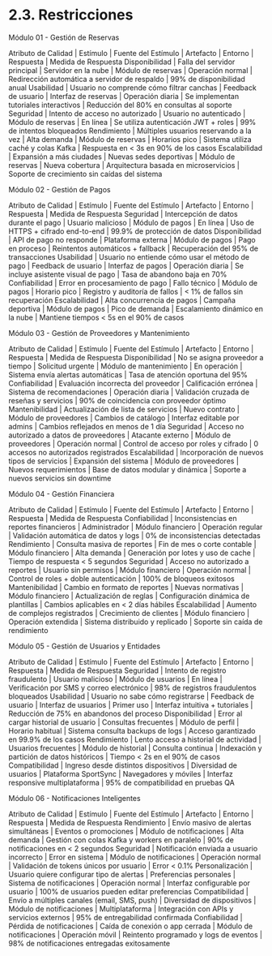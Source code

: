 # 2.3. Restricciones

Módulo 01 - Gestión de Reservas

Atributo de Calidad | Estímulo | Fuente del Estímulo | Artefacto | Entorno | Respuesta | Medida de Respuesta
Disponibilidad | Falla del servidor principal | Servidor en la nube | Módulo de reservas | Operación normal | Redirección automática a servidor de respaldo | 99% de disponibilidad anual
Usabilidad | Usuario no comprende cómo filtrar canchas | Feedback de usuario | Interfaz de reservas | Operación diaria | Se implementan tutoriales interactivos | Reducción del 80% en consultas al soporte
Seguridad | Intento de acceso no autorizado | Usuario no autenticado | Módulo de reservas | En línea | Se utiliza autenticación JWT + roles | 99% de intentos bloqueados
Rendimiento | Múltiples usuarios reservando a la vez | Alta demanda | Módulo de reservas | Horarios pico | Sistema utiliza caché y colas Kafka | Respuesta en < 3s en 90% de los casos
Escalabilidad | Expansión a más ciudades | Nuevas sedes deportivas | Módulo de reservas | Nueva cobertura | Arquitectura basada en microservicios | Soporte de crecimiento sin caídas del sistema


Módulo 02 - Gestión de Pagos

Atributo de Calidad | Estímulo | Fuente del Estímulo | Artefacto | Entorno | Respuesta | Medida de Respuesta
Seguridad | Intercepción de datos durante el pago | Usuario malicioso | Módulo de pagos | En línea | Uso de HTTPS + cifrado end-to-end | 99.9% de protección de datos
Disponibilidad | API de pago no responde | Plataforma externa | Módulo de pagos | Pago en proceso | Reintentos automáticos + fallback | Recuperación del 95% de transacciones
Usabilidad | Usuario no entiende cómo usar el método de pago | Feedback de usuario | Interfaz de pagos | Operación diaria | Se incluye asistente visual de pago | Tasa de abandono baja en 70%
Confiabilidad | Error en procesamiento de pago | Fallo técnico | Módulo de pagos | Horario pico | Registro y auditoría de fallos | < 1% de fallos sin recuperación
Escalabilidad | Alta concurrencia de pagos | Campaña deportiva | Módulo de pagos | Pico de demanda | Escalamiento dinámico en la nube | Mantiene tiempos < 5s en el 90% de casos


Módulo 03 - Gestión de Proveedores y Mantenimiento

Atributo de Calidad | Estímulo | Fuente del Estímulo | Artefacto | Entorno | Respuesta | Medida de Respuesta
Disponibilidad | No se asigna proveedor a tiempo | Solicitud urgente | Módulo de mantenimiento | En operación | Sistema envía alertas automáticas | Tasa de atención oportuna del 95%
Confiabilidad | Evaluación incorrecta del proveedor | Calificación errónea | Sistema de recomendaciones | Operación diaria | Validación cruzada de reseñas y servicios | 90% de coincidencia con proveedor óptimo
Mantenibilidad | Actualización de lista de servicios | Nuevo contrato | Módulo de proveedores | Cambios de catálogo | Interfaz editable por admins | Cambios reflejados en menos de 1 día
Seguridad | Acceso no autorizado a datos de proveedores | Atacante externo | Módulo de proveedores | Operación normal | Control de acceso por roles y cifrado | 0 accesos no autorizados registrados
Escalabilidad | Incorporación de nuevos tipos de servicios | Expansión del sistema | Módulo de proveedores | Nuevos requerimientos | Base de datos modular y dinámica | Soporte a nuevos servicios sin downtime


Módulo 04 - Gestión Financiera

Atributo de Calidad | Estímulo | Fuente del Estímulo | Artefacto | Entorno | Respuesta | Medida de Respuesta
Confiabilidad | Inconsistencias en reportes financieros | Administrador | Módulo financiero | Operación regular | Validación automática de datos y logs | 0% de inconsistencias detectadas
Rendimiento | Consulta masiva de reportes | Fin de mes o corte contable | Módulo financiero | Alta demanda | Generación por lotes y uso de cache | Tiempo de respuesta < 5 segundos
Seguridad | Acceso no autorizado a reportes | Usuario sin permisos | Módulo financiero | Operación normal | Control de roles + doble autenticación | 100% de bloqueos exitosos
Mantenibilidad | Cambio en formato de reportes | Nuevas normativas | Módulo financiero | Actualización de reglas | Configuración dinámica de plantillas | Cambios aplicables en < 2 días hábiles
Escalabilidad | Aumento de complejos registrados | Crecimiento de clientes | Módulo financiero | Operación extendida | Sistema distribuido y replicado | Soporte sin caída de rendimiento


Módulo 05 - Gestión de Usuarios y Entidades

Atributo de Calidad | Estímulo | Fuente del Estímulo | Artefacto | Entorno | Respuesta | Medida de Respuesta
Seguridad | Intento de registro fraudulento | Usuario malicioso | Módulo de usuarios | En línea | Verificación por SMS y correo electrónico | 98% de registros fraudulentos bloqueados
Usabilidad | Usuario no sabe cómo registrarse | Feedback de usuario | Interfaz de usuarios | Primer uso | Interfaz intuitiva + tutoriales | Reducción de 75% en abandonos del proceso
Disponibilidad | Error al cargar historial de usuario | Consultas frecuentes | Módulo de perfil | Horario habitual | Sistema consulta backups de logs | Acceso garantizado en 99.9% de los casos
Rendimiento | Lento acceso a historial de actividad | Usuarios frecuentes | Módulo de historial | Consulta continua | Indexación y partición de datos históricos | Tiempo < 2s en el 90% de casos
Compatibilidad | Ingreso desde distintos dispositivos | Diversidad de usuarios | Plataforma SportSync | Navegadores y móviles | Interfaz responsive multiplataforma | 95% de compatibilidad en pruebas QA


Módulo 06 - Notificaciones Inteligentes

Atributo de Calidad | Estímulo | Fuente del Estímulo | Artefacto | Entorno | Respuesta | Medida de Respuesta
Rendimiento | Envío masivo de alertas simultáneas | Eventos o promociones | Módulo de notificaciones | Alta demanda | Gestión con colas Kafka y workers en paralelo | 90% de notificaciones en < 2 segundos
Seguridad | Notificación enviada a usuario incorrecto | Error en sistema | Módulo de notificaciones | Operación normal | Validación de tokens únicos por usuario | Error < 0.1%
Personalización | Usuario quiere configurar tipo de alertas | Preferencias personales | Sistema de notificaciones | Operación normal | Interfaz configurable por usuario | 100% de usuarios pueden editar preferencias
Compatibilidad | Envío a múltiples canales (email, SMS, push) | Diversidad de dispositivos | Módulo de notificaciones | Multiplataforma | Integración con APIs y servicios externos | 95% de entregabilidad confirmada
Confiabilidad | Pérdida de notificaciones | Caída de conexión o app cerrada | Módulo de notificaciones | Operación móvil | Reintento programado y logs de eventos | 98% de notificaciones entregadas exitosamente